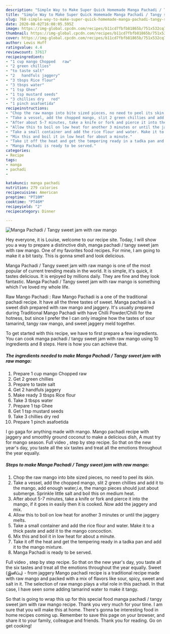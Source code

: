 ```yaml
---
description: "Simple Way to Make Super Quick Homemade Manga Pachadi / Tangy sweet jam with raw mango"
title: "Simple Way to Make Super Quick Homemade Manga Pachadi / Tangy sweet jam with raw mango"
slug: 768-simple-way-to-make-super-quick-homemade-manga-pachadi-tangy-sweet-jam-with-raw-mango
date: 2020-08-02T16:08:05.595Z
image: https://img-global.cpcdn.com/recipes/b11cd7fbfb81865b/751x532cq70/manga-pachadi-tangy-sweet-jam-with-raw-mango-recipe-main-photo.jpg
thumbnail: https://img-global.cpcdn.com/recipes/b11cd7fbfb81865b/751x532cq70/manga-pachadi-tangy-sweet-jam-with-raw-mango-recipe-main-photo.jpg
cover: https://img-global.cpcdn.com/recipes/b11cd7fbfb81865b/751x532cq70/manga-pachadi-tangy-sweet-jam-with-raw-mango-recipe-main-photo.jpg
author: Lewis Huff
ratingvalue: 4.4
reviewcount: 37617
recipeingredient:
- "1 cup mango Chopped   raw"
- "2 green chillies"
- "to taste salt"
- "2   handfuls jaggery"
- "3 tbsps Rice flour"
- "3 tbsps water"
- "1 tsp Ghee"
- "1 tsp mustard seeds"
- "3 chillies dry   red"
- "1 pinch asafoetida"
recipeinstructions:
- "Chop the raw mango into bite sized pieces, no need to peel its skin."
- "Take a vessel, add the chopped mango, slit 2 green chillies and add it to the mango, add enough water,i.e, the mango pieces should just about submerge. Sprinkle little salt and boil this on medium heat."
- "After about 5-7 minutes, take a knife or fork and pierce it into the mango, if it goes in easily then it is cooked. Now add the jaggery and mix."
- "Allow this to boil on low heat for another 3 minutes or until the jaggery melts."
- "Take a small container and add the rice flour and water. Make it to a thick paste and add it to the mango concoction."
- "Mix this and boil it in low heat for about a minute."
- "Take it off the heat and get the tempering ready in a tadka pan and add it to the mango mixture."
- "Manga Pachadi is ready to be served."
categories:
- Recipe
tags:
- manga
- pachadi
- 

katakunci: manga pachadi  
nutrition: 279 calories
recipecuisine: American
preptime: "PT10M"
cooktime: "PT46M"
recipeyield: "2"
recipecategory: Dinner

---
```



![Manga Pachadi / Tangy sweet jam with raw mango](https://img-global.cpcdn.com/recipes/b11cd7fbfb81865b/751x532cq70/manga-pachadi-tangy-sweet-jam-with-raw-mango-recipe-main-photo.jpg)

Hey everyone, it is Louise, welcome to our recipe site. Today, I will show you a way to prepare a distinctive dish, manga pachadi / tangy sweet jam with raw mango. One of my favorites food recipes. For mine, I am going to make it a bit tasty. This is gonna smell and look delicious.

Manga Pachadi / Tangy sweet jam with raw mango is one of the most popular of current trending meals in the world. It is simple, it's quick, it tastes delicious. It is enjoyed by millions daily. They are fine and they look fantastic. Manga Pachadi / Tangy sweet jam with raw mango is something which I've loved my whole life.

Raw Mango Pachadi : Raw Mango Pachadi is a one of the traditional pachadi recipe. It have all the three tastes of sweet. Manga pachadi is a sweet dish prepared with raw mango and jaggery. It&#39;s usually prepared during Traditional Mango Pachadi with have Chilli Powder/Chilli for the hotness, but since I prefer the I can only imagine how the tastes of sour tamarind, tangy raw mango, and sweet jaggery meld together.


To get started with this recipe, we have to first prepare a few ingredients. You can cook manga pachadi / tangy sweet jam with raw mango using 10 ingredients and 8 steps. Here is how you can achieve that.

<!--inarticleads1-->

##### The ingredients needed to make Manga Pachadi / Tangy sweet jam with raw mango:

1. Prepare 1 cup mango Chopped   raw
1. Get 2 green chillies
1. Prepare to taste salt
1. Get 2   handfuls jaggery
1. Make ready 3 tbsps Rice flour
1. Take 3 tbsps water
1. Prepare 1 tsp Ghee
1. Get 1 tsp mustard seeds
1. Take 3 chillies dry   red
1. Prepare 1 pinch asafoetida


I go gaga for anything made with mango. Mango pachadi recipe with jaggery and smoothly ground coconut to make a delicious dish, A must try for mango season. Full video , step by step recipe. So that on the new year&#39;s day, you taste all the six tastes and treat all the emotions throughout the year equally. 

<!--inarticleads2-->

##### Steps to make Manga Pachadi / Tangy sweet jam with raw mango:

1. Chop the raw mango into bite sized pieces, no need to peel its skin.
1. Take a vessel, add the chopped mango, slit 2 green chillies and add it to the mango, add enough water,i.e, the mango pieces should just about submerge. Sprinkle little salt and boil this on medium heat.
1. After about 5-7 minutes, take a knife or fork and pierce it into the mango, if it goes in easily then it is cooked. Now add the jaggery and mix.
1. Allow this to boil on low heat for another 3 minutes or until the jaggery melts.
1. Take a small container and add the rice flour and water. Make it to a thick paste and add it to the mango concoction.
1. Mix this and boil it in low heat for about a minute.
1. Take it off the heat and get the tempering ready in a tadka pan and add it to the mango mixture.
1. Manga Pachadi is ready to be served.


Full video , step by step recipe. So that on the new year&#39;s day, you taste all the six tastes and treat all the emotions throughout the year equally. Sweet (இனிப்பு) - from jaggery Mango pachadi recipe is a traditional recipe made with raw mango and packed with a mix of flavors like sour, spicy, sweet and salt in it. The selection of raw mango plays a vital role in this pachadi. In that case, I have seen some adding tamarind water to make it tangy. 

So that is going to wrap this up for this special food manga pachadi / tangy sweet jam with raw mango recipe. Thank you very much for your time. I am sure that you will make this at home. There's gonna be interesting food in home recipes coming up. Remember to save this page on your browser, and share it to your family, colleague and friends. Thank you for reading. Go on get cooking!
